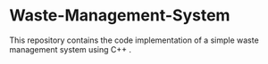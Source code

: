 # Waste-Management-System
This repository contains the code implementation of a simple waste management system using C++ . 
